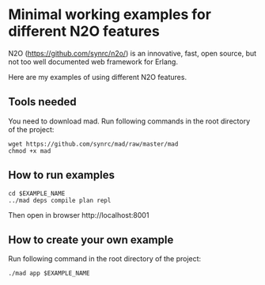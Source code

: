 # Minimal working examples for different N2O features

N2O (https://github.com/synrc/n2o/) is an innovative, fast, open source, but not too well documented web framework for Erlang.

Here are my examples of using different N2O features.

## Tools needed

You need to download mad. Run following commands in the root directory of the project:

```
wget https://github.com/synrc/mad/raw/master/mad
chmod +x mad
```

## How to run examples

```
cd $EXAMPLE_NAME
../mad deps compile plan repl
```

Then open in browser http://localhost:8001

## How to create your own example

Run following command in the root directory of the project:

```
./mad app $EXAMPLE_NAME
```

